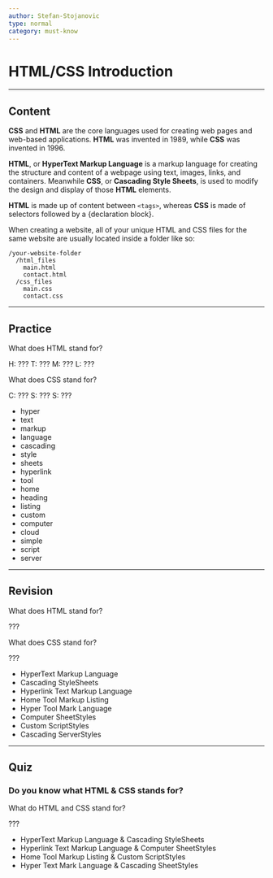 ```yaml
---
author: Stefan-Stojanovic
type: normal
category: must-know
---
```


# HTML/CSS Introduction


---

## Content

**CSS** and **HTML** are the core languages used for creating web pages and web-based applications. **HTML** was invented in 1989, while **CSS** was invented in 1996.

**HTML**, or **HyperText Markup Language** is a markup language for creating the structure and content of a webpage using text, images, links, and containers. Meanwhile **CSS**, or **Cascading Style Sheets**, is used to modify the design and display of those **HTML** elements.

**HTML** is made up of content between `<tags>`, whereas **CSS** is made of selectors followed by a {declaration block}.

When creating a website, all of your unique HTML and CSS files for the same website are usually located inside a folder like so:

```plain-text
/your-website-folder
  /html_files
    main.html
    contact.html
  /css_files
    main.css
    contact.css
```


---

## Practice

What does HTML stand for?

H: ???
T: ???
M: ???
L: ???

What does CSS stand for?

C: ???
S: ???
S: ???

- hyper
- text
- markup
- language
- cascading
- style
- sheets
- hyperlink
- tool
- home
- heading
- listing
- custom
- computer
- cloud
- simple
- script
- server


---

## Revision

What does HTML stand for?

???

What does CSS stand for?

???

- HyperText Markup Language
- Cascading StyleSheets
- Hyperlink Text Markup Language
- Home Tool Markup Listing
- Hyper Tool Mark Language
- Computer SheetStyles
- Custom ScriptStyles
- Cascading ServerStyles


---

## Quiz

### Do you know what HTML & CSS stands for?


What do HTML and CSS stand for?

???

- HyperText Markup Language & Cascading StyleSheets
- Hyperlink Text Markup Language & Computer SheetStyles
- Home Tool Markup Listing & Custom ScriptStyles
- Hyper Text Mark Language & Cascading SheetStyles
